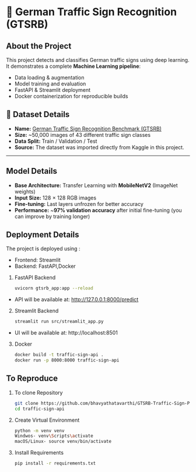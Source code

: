 # 🚦 German Traffic Sign Recognition (GTSRB)

##  About the Project
This project detects and classifies German traffic signs using deep learning.  
It demonstrates a complete **Machine Learning pipeline**:
- Data loading & augmentation
- Model training and evaluation
- FastAPI & Streamlit deployment
- Docker containerization for reproducible builds


## 📂 Dataset Details
- **Name:** [German Traffic Sign Recognition Benchmark (GTSRB)](https://benchmark.ini.rub.de/?section=gtsrb&subsection=news)
- **Size:** ~50,000 images of 43 different traffic sign classes
- **Data Split:** Train / Validation / Test
- **Source:** The dataset was imported directly from Kaggle in this project.

---

##  Model Details

- **Base Architecture:** Transfer Learning with **MobileNetV2** (ImageNet weights)
- **Input Size:** 128 × 128 RGB images
- **Fine-tuning:** Last layers unfrozen for better accuracy
- **Performance:** ~**97% validation accuracy** after initial fine-tuning (you can improve by training longer)

## Deployment Details
The project is deployed using :
- Frontend: Streamlit
- Backend: FastAPI,Docker

1. FastAPI Backend
   ```bash
   uvicorn gtsrb_app:app --reload
  - API will be available at: http://127.0.0.1:8000/predict
2. Streamlit Backend
    ```bash
    streamlit run src/streamlit_app.py
  - UI will be available at: http://localhost:8501
3. Docker
    ```bash
    docker build -t traffic-sign-api .
    docker run -p 8000:8000 traffic-sign-api
## To Reproduce

1. To clone Repository
   ```bash
   git clone https://github.com/bhavyathatavarthi/GTSRB-Traffic-Sign-Prediction.git
   cd traffic-sign-api
2. Create Virtual Environment
   ```bash
   python -m venv venv
   Windwos- venv\Scripts\activate
   macOS/Linux- source venv/bin/activate
3. Install Requirements
   ```bash
   pip install -r requirements.txt
   ```
   

   
   

